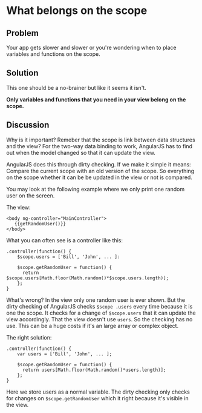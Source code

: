 # What belongs on the scope

## Problem

Your app gets slower and slower or you're wondering when to place variables and functions on the scope.


## Solution

This one should be a no-brainer but like it seems it isn't.

**Only variables and functions that you need in your view belong on the scope.**


## Discussion

Why is it important? Remeber that the scope is link between data structures and the view? For the two-way data
binding to work, AngularJS has to find out when the model changed so that it can update the view.

AngularJS does this through dirty checking. If we make it simple it means: Compare the current scope with an old
version of the scope. So everything on the scope whether it can be be updated in the view or not is compared.

You may look at the following example where we only print one random user on the screen.

The view:

    <body ng-controller="MainController">
       {{getRandomUser()}}
    </body>

What you can often see is a controller like this:

    .controller(function() {
        $scope.users = ['Bill', 'John', ... ]:

        $scope.getRandomUser = function() {
          return $scope.users[Math.floor(Math.random()*$scope.users.length)];
        };
    }

What's wrong? In the view only one random user is ever shown. But the dirty checking of AngularJS checks `$scope
.users` every time because it is one the scope. It checks for a change of `$scope.users` that it can update the view
accordingly. That the view doesn't use `users`. So the checking has no use. This can be a huge costs if it's an large
 array or complex object.

The right solution:

    .controller(function() {
        var users = ['Bill', 'John', ... ];

        $scope.getRandomUser = function() {
          return users[Math.floor(Math.random()*users.length)];
        };
    }

Here we store users as a normal variable. The dirty checking only checks for changes on `$scope.getRandomUser` which
it right because it's visible in the view.